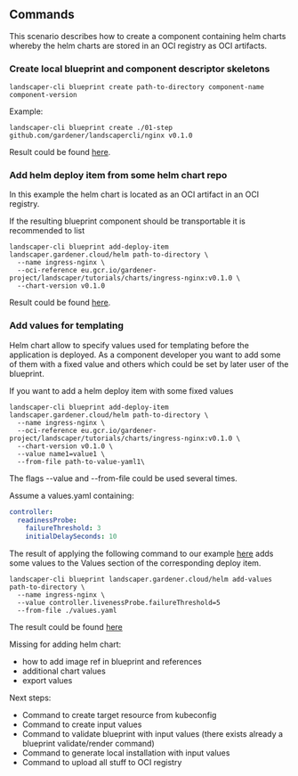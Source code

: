 ## Commands

This scenario describes how to create a component containing helm charts whereby the helm charts
are stored in an OCI registry as OCI artifacts.

### Create local blueprint and component descriptor skeletons

```
landscaper-cli blueprint create path-to-directory component-name component-version
```

Example:

```
landscaper-cli blueprint create ./01-step github.com/gardener/landscapercli/nginx v0.1.0
```

Result could be found [here](./01-step).

### Add helm deploy item from some helm chart repo

In this example the helm chart is located as an OCI artifact in an OCI registry. 

If the resulting blueprint component should be transportable it is recommended to list

```
landscaper-cli blueprint add-deploy-item landscaper.gardener.cloud/helm path-to-directory \
  --name ingress-nginx \
  --oci-reference eu.gcr.io/gardener-project/landscaper/tutorials/charts/ingress-nginx:v0.1.0 \
  --chart-version v0.1.0
```

Result could be found [here](./02-step).

### Add values for templating

Helm chart allow to specify values used for templating before the application is deployed. As 
a component developer you want to add some of them with a fixed value and others which could
be set by later user of the blueprint.

If you want to add a helm deploy item with some fixed values 

```
landscaper-cli blueprint add-deploy-item landscaper.gardener.cloud/helm path-to-directory \
  --name ingress-nginx \
  --oci-reference eu.gcr.io/gardener-project/landscaper/tutorials/charts/ingress-nginx:v0.1.0 \
  --chart-version v0.1.0 \
  --value name1=value1 \
  --from-file path-to-value-yaml1\
```

The flags --value and --from-file could be used several times.

Assume a values.yaml containing:

``` yaml
controller:
  readinessProbe:
    failureThreshold: 3
    initialDelaySeconds: 10
```

The result of applying the following command to our example [here](./01-step) adds some values to the 
Values section of the corresponding deploy item.

```
landscaper-cli blueprint landscaper.gardener.cloud/helm add-values path-to-directory \
  --name ingress-nginx \
  --value controller.livenessProbe.failureThreshold=5
  --from-file ./values.yaml
```

The result could be found [here](./03-step)

Missing for adding helm chart:

  - how to add image ref in blueprint and references
- additional chart values 
- export values

Next steps:
- Command to create target resource from kubeconfig
- Command to create input values
- Command to validate blueprint with input values (there exists already a blueprint validate/render command)
- Command to generate local installation with input values
- Command to upload all stuff to OCI registry




